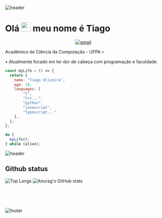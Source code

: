 ![header](https://capsule-render.vercel.app/api?type=waving&color=bd93f9&height=220&section=header)

# Olá <img src="https://raw.githubusercontent.com/MartinHeinz/MartinHeinz/master/wave.gif" width="30px"> meu nome é Tiago

<p align="center">
    <a href="mailto:tiagoliveira003@gmail.com">
        <img src="https://img.shields.io/badge/-tiagoliveira003@gmail.com-7289DA?style=flat-square&logo=Gmail&logoColor=white&link=mailto:tiagoliveira003@gmail.com" alt="gmail"/>
    </a>
</p>

Acadêmico de Ciência da Computação - UFPA :skull:

• Atualmente focado em ter dor de cabeça com programação e faculdade. 



```javascript
const myLife = () => {
  return {
    name: "Tiago Oliveira",
    age: 18,
    languages: [
        "C",
        "C++...",
        "python",
        "javascript",
        "typescript..."
    ],
  };
};

do {
  myLife();
} while (alive);
```

![header](https://capsule-render.vercel.app/api?type=rect&color=ff5555&height=2&section=header)

## Github status
![Top Langs](https://github-readme-stats.vercel.app/api/top-langs/?username=t-aaago&show_icons=true&theme=dracula)
![Anurag's GitHub stats](https://github-readme-stats.vercel.app/api?username=t-aaago&show_icons=true&theme=dracula)

<br/>
<br/>
<br/>

![footer](https://capsule-render.vercel.app/api?type=waving&color=bd93f9&height=220&section=footer)
